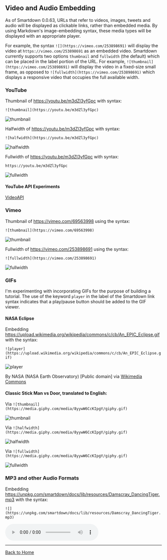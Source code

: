 ## Video and Audio Embedding

As of Smartdown 0.0.63, URLs that refer to videos, images, tweets and audio will be displayed as clickable links, rather than embedded media. By using Markdown's image-embedding syntax, these media types will be displayed with an appropriate player.

For example, the syntax `![](https://vimeo.com/253898691)` will display the video at `https://vimeo.com/253898691` as an embedded video. Smartdown currently supports two options `thumbnail` and `fullwidth` (the default) which can be placed in the label portion of the URL. For example, `![thumbnail](https://vimeo.com/253898691)` will display the video in a fixed-size small frame, as opposed to `![fullwidth](https://vimeo.com/253898691)` which displays a responsive video that occupies the full available width.


### YouTube

Thumbnail of https://youtu.be/m3dZl3yfGpc with syntax:

`![thumbnail](https://youtu.be/m3dZl3yfGpc)`

![thumbnail](https://youtu.be/m3dZl3yfGpc)


Halfwidth of https://youtu.be/m3dZl3yfGpc with syntax:

`![halfwidth](https://youtu.be/m3dZl3yfGpc)`

![halfwidth](https://youtu.be/m3dZl3yfGpc)


Fullwidth of https://youtu.be/m3dZl3yfGpc with syntax:

`https://youtu.be/m3dZl3yfGpc`

![fullwidth](https://youtu.be/m3dZl3yfGpc)


#### YouTube API Experiments

[VideoAPI](:@VideoAPI)


### Vimeo

Thumbnail of https://vimeo.com/69563998 using the syntax:

`![thumbnail](https://vimeo.com/69563998)`

![thumbnail](https://vimeo.com/69563998)


Fullwidth of https://vimeo.com/253898691 using the syntax:

`![fullwidth](https://vimeo.com/253898691)`

![fullwidth](https://vimeo.com/253898691)



### GIFs

I'm experimenting with incorporating GIFs for the purpose of building a tutorial. The use of the keyword `player` in the label of the Smartdown link syntax indicates that a play/pause button should be added to the GIF viewer.

#### NASA Eclipse

Embedding https://upload.wikimedia.org/wikipedia/commons/c/cb/An_EPIC_Eclipse.gif with the syntax:

`![player](https://upload.wikimedia.org/wikipedia/commons/c/cb/An_EPIC_Eclipse.gif)`

![player](https://upload.wikimedia.org/wikipedia/commons/c/cb/An_EPIC_Eclipse.gif)

By NASA (NASA Earth Observatory) [Public domain] via [Wikimedia Commons](https://commons.wikimedia.org/wiki/File%3AAn_EPIC_Eclipse.gif)


#### Classic Stick Man vs Door, translated to English:

Via `![thumbnail](https://media.giphy.com/media/8yywW6CcKIpgY/giphy.gif)`

![thumbnail](https://media.giphy.com/media/8yywW6CcKIpgY/giphy.gif)

Via `![halfwidth](https://media.giphy.com/media/8yywW6CcKIpgY/giphy.gif)`

![halfwidth](https://media.giphy.com/media/8yywW6CcKIpgY/giphy.gif)

Via `![fullwidth](https://media.giphy.com/media/8yywW6CcKIpgY/giphy.gif)`

![fullwidth](https://media.giphy.com/media/8yywW6CcKIpgY/giphy.gif)


### MP3 and other Audio Formats

Embedding https://unpkg.com/smartdown/docs/lib/resources/Damscray_DancingTiger.mp3 with the syntax:

`![](https://unpkg.com/smartdown/docs/lib/resources/Damscray_DancingTiger.mp3)`

![](https://unpkg.com/smartdown/docs/lib/resources/Damscray_DancingTiger.mp3)



---

[Back to Home](:@Home)
